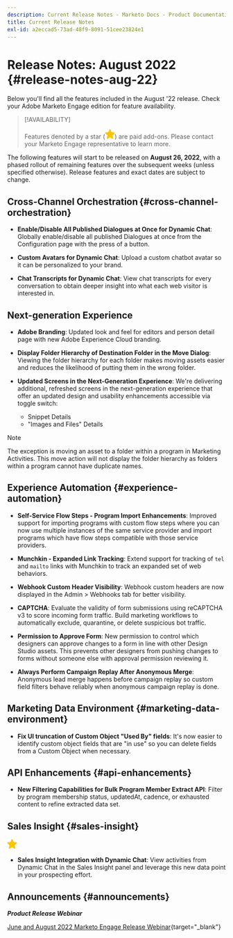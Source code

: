 ```yaml
---
description: Current Release Notes - Marketo Docs - Product Documentation
title: Current Release Notes
exl-id: a2eccad5-73ad-48f9-8091-51cee23824e1
---
```

# Release Notes: August 2022 {#release-notes-aug-22}

Below you'll find all the features included in the August '22 release. Check your Adobe Marketo Engage edition for feature availability.

>[!AVAILABILITY]
>
>Features denoted by a star (![star](assets/yellow-star.png)) are paid add-ons. Please contact your Marketo Engage representative to learn more.

The following features will start to be released on **August 26, 2022**, with a phased rollout of remaining features over the subsequent weeks (unless specified otherwise). Release features and exact dates are subject to change.

## Cross-Channel Orchestration {#cross-channel-orchestration}

* **Enable/Disable All Published Dialogues at Once for Dynamic Chat**: Globally enable/disable all published Dialogues at once from the Configuration page with the press of a button.

* **Custom Avatars for Dynamic Chat**: Upload a custom chatbot avatar so it can be personalized to your brand.

* **Chat Transcripts for Dynamic Chat**: View chat transcripts for every conversation to obtain deeper insight into what each web visitor is interested in.

## Next-generation Experience

* **Adobe Branding**: Updated look and feel for editors and person detail page with new Adobe Experience Cloud branding.

* **Display Folder Hierarchy of Destination Folder in the Move Dialog**: Viewing the folder hierarchy for each folder makes moving assets easier and reduces the likelihood of putting them in the wrong folder.

* **Updated Screens in the Next-Generation Experience**: We're delivering additional, refreshed screens in the next-generation experience that offer an updated design and usability enhancements accessible via toggle switch:

  * Snippet Details
  * "Images and Files" Details

>[!NOTE]
>
>The exception is moving an asset to a folder within a program in Marketing Activities. This move action will not display the folder hierarchy as folders within a program cannot have duplicate names.

## Experience Automation {#experience-automation}

* **Self-Service Flow Steps - Program Import Enhancements**: Improved support for importing programs with custom flow steps where you can now use multiple instances of the same service provider and import programs which have flow steps compatible with those service providers.

* **Munchkin - Expanded Link Tracking**: Extend support for tracking of `tel` and `mailto` links with Munchkin to track an expanded set of web behaviors.

* **Webhook Custom Header Visibility**: Webhook custom headers are now displayed in the Admin > Webhooks tab for better visibility.

* **CAPTCHA**: Evaluate the validity of form submissions using reCAPTCHA v3 to score incoming form traffic. Build marketing workflows to automatically exclude, quarantine, or delete suspicious bot traffic.

* **Permission to Approve Form**: New permission to control which designers can approve changes to a form in line with other Design Studio assets. This prevents other designers from pushing changes to forms without someone else with approval permission reviewing it.

* **Always Perform Campaign Replay After Anonymous Merge**: Anonymous lead merge happens before campaign replay so custom field filters behave reliably when anonymous campaign replay is done.

## Marketing Data Environment {#marketing-data-environment}

* **Fix UI truncation of Custom Object "Used By" fields**: It's now easier to identify custom object fields that are "in use" so you can delete fields from a Custom Object when necessary.

## API Enhancements {#api-enhancements}

* **New Filtering Capabilities for Bulk Program Member Extract API**: Filter by program membership status, updatedAt, cadence, or exhausted content to refine extracted data set.

## Sales Insight {#sales-insight}

![(star)](assets/yellow-star.png)

* **Sales Insight Integration with Dynamic Chat**: View activities from Dynamic Chat in the Sales Insight panel and leverage this new data point in your prospecting effort.

## Announcements {#announcements}

**_Product Release Webinar_**

[June and August 2022 Marketo Engage Release Webinar](https://engage.marketo.com/2022_June_August_Release_Webinar_OnDemandPage.html){target="_blank"}
